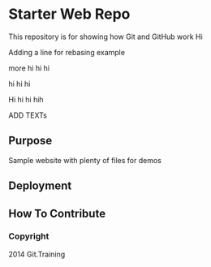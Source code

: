 # Starter Web Repo

This repository is for showing how Git and GitHub work
Hi

Adding a line for rebasing example

more hi hi hi

hi hi hi

Hi hi hi hih

ADD TEXTs
## Purpose

Sample website with plenty of files for demos

## Deployment

## How To Contribute

### Copyright

2014 Git.Training